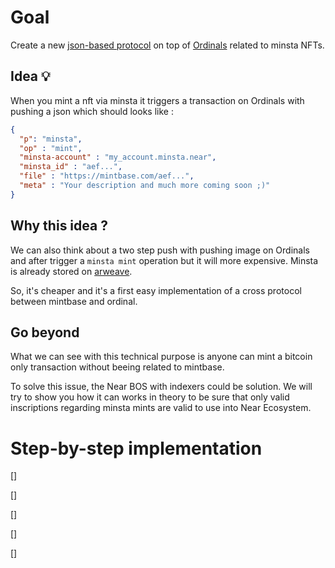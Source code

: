 # Goal 

Create a new [json-based protocol](https://medium.com/@MySsistant/what-is-the-ordinals-protocol-that-brc20-tokens-are-based-on-a1ebe4f00f96) on top of [Ordinals](https://docs.ordinals.com/) related to minsta NFTs.

## Idea 💡

When you mint a nft via minsta it triggers a transaction on Ordinals with pushing a json which should looks like : 
```json
{
  "p": "minsta",
  "op" : "mint",
  "minsta-account" : "my_account.minsta.near",
  "minsta_id" : "aef...",
  "file" : "https://mintbase.com/aef...",
  "meta" : "Your description and much more coming soon ;)"
}
```

## Why this idea ?

We can also think about a two step push with pushing image on Ordinals and after trigger a `minsta mint` operation but it will more expensive. Minsta is already stored on [arweave](https://docs.arweave.org/developers/).

So, it's cheaper and it's a first easy implementation of a cross protocol between mintbase and ordinal.

## Go beyond

What we can see with this technical purpose is anyone can mint a bitcoin only transaction without beeing related to mintbase.

To solve this issue, the Near BOS with indexers could be solution. We will try to show you how it can works in theory to be sure that only valid inscriptions regarding minsta mints are valid to use into Near Ecosystem. 




# Step-by-step implementation

[]

[]

[]

[]

[]






